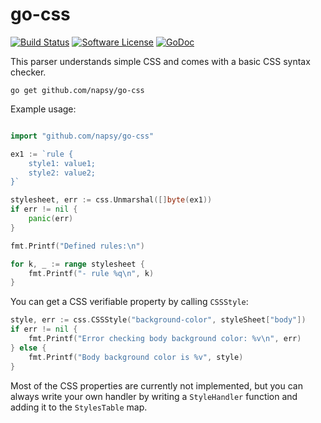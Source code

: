 # go-css

[![Build Status](https://travis-ci.org/napsy/go-css.svg?branch=master)](https://travis-ci.org/napsy/go-css)
[![Software License](https://img.shields.io/badge/License-MIT-orange.svg?style=flat-square)](https://github.com/vendor/package/blob/master/LICENSE.md)
[![GoDoc](https://img.shields.io/badge/godoc-reference-blue.svg?style=flat-square)](https://godoc.org/github.com/napsy/go-css)



This parser understands simple CSS and comes with a basic CSS syntax checker.


```
go get github.com/napsy/go-css
```

Example usage:

```go

import "github.com/napsy/go-css"

ex1 := `rule {
	style1: value1;
	style2: value2;
}`

stylesheet, err := css.Unmarshal([]byte(ex1))
if err != nil {
	panic(err)
}

fmt.Printf("Defined rules:\n")

for k, _ := range stylesheet {
	fmt.Printf("- rule %q\n", k)
}
```

You can get a CSS verifiable property by calling ``CSSStyle``:

```go
style, err := css.CSSStyle("background-color", styleSheet["body"])
if err != nil {
	fmt.Printf("Error checking body background color: %v\n", err)
} else {
	fmt.Printf("Body background color is %v", style)
}
```

Most of the CSS properties are currently not implemented, but you can always write your own handler by writing a ``StyleHandler`` function and adding it to the ``StylesTable`` map.
